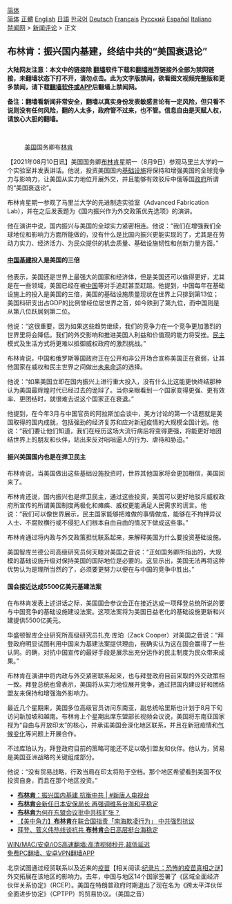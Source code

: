  <!-- 面包屑导航 --> <div class="breadcrumb"><!-- GTranslate: https://gtranslate.io/ -->  <div class="switcher notranslate">  <div class="selected">  <a href="#" onclick="return false;"> 简体</a>  </div>  <div class="option">  <a href="https://www.bannedbook.org" onclick="doGTranslate('zh-CN|zh-CN');jQuery('div.switcher div.selected a').html(jQuery(this).html());return false;" title="简体中文" class="nturl selected"> 简体</a>  <a href="https://www.bannedbook.org/zh-tw/" onclick="doGTranslate('zh-CN|zh-TW');jQuery('div.switcher div.selected a').html(jQuery(this).html());return false;" title="繁體中文" class="nturl"> 正體</a>  <a href="https://www.bannedbook.org/en/" onclick="doGTranslate('zh-CN|en');jQuery('div.switcher div.selected a').html(jQuery(this).html());return false;" title="English" class="nturl"> English</a>  <a href="https://www.bannedbook.org/ja/" onclick="doGTranslate('zh-CN|ja');jQuery('div.switcher div.selected a').html(jQuery(this).html());return false;" title="日本語" class="nturl"> 日語</a>  <a href="https://www.bannedbook.org/ko/" onclick="doGTranslate('zh-CN|ko');jQuery('div.switcher div.selected a').html(jQuery(this).html());return false;" title="한국어" class="nturl"> 한국어</a>  <a href="https://www.bannedbook.org/de/" onclick="doGTranslate('zh-CN|de');jQuery('div.switcher div.selected a').html(jQuery(this).html());return false;" title="Deutsch" class="nturl"> Deutsch</a>  <a href="https://www.bannedbook.org/fr/" onclick="doGTranslate('zh-CN|fr');jQuery('div.switcher div.selected a').html(jQuery(this).html());return false;" title="Français" class="nturl"> Français</a>  <a href="https://www.bannedbook.org/ru/" onclick="doGTranslate('zh-CN|ru');jQuery('div.switcher div.selected a').html(jQuery(this).html());return false;" title="Русский" class="nturl"> Русский</a>  <a href="https://www.bannedbook.org/es/" onclick="doGTranslate('zh-CN|es');jQuery('div.switcher div.selected a').html(jQuery(this).html());return false;" title="Español" class="nturl"> Español</a>  <a href="https://www.bannedbook.org/it/" onclick="doGTranslate('zh-CN|it');jQuery('div.switcher div.selected a').html(jQuery(this).html());return false;" title="Italiano" class="nturl"> Italiano</a>  </div>  </div>      <div class='breadcrumb-sub'><!-- Breadcrumb NavXT 6.3.0 --> <a href="https://www.bannedbook.org/" class="home">禁闻网</a> &gt; <a href="https://www.bannedbook.org/bnews/comments/" class="category">新闻评论</a> &gt; 正文</div></div><h2>布林肯：振兴国内基建，终结中共的“美国衰退论”</h2> <p class="notice"><b>大陆网友注意：本文中的链接除 <a href="https://github.com/bannedbook/fanqiang" >翻墙</a>软件下载和<a href="https://github.com/killgcd/justmysocks/blob/master/README.md">翻墙推荐</a>链接外全部为禁网链接，未翻墙状态下打不开，请勿点击。此为文字版禁闻，欲看图文视频完整版和更多禁闻，请下载<a href="https://github.com/bannedbook/fanqiang">翻墙软件或APP</a>后翻墙上禁闻网。</p><p>备注：翻墙看新闻非常安全，翻墙以真实身份发表敏感言论有一定风险，但只看不说则没有任何风险，翻的人太多，政府管不过来，也不管。信息自由是天赋人权，请放心大胆的翻墙。</b></p>  <div class="entry"> <br /> <figure><a href="https://i2.wp.com/upload-images-bucket-v64rleca837do.s3.eu-west-1.amazonaws.com/wp-content/uploads/2021/05/28214658/bc3180cb7a3744d7a813ed0084d8f39a.jpeg?fit=600%2C400&#038;ssl=1" data-caption="美国国务卿布林肯"></a><figcaption class="wp-caption-text"><a href="https://www.bannedbook.org/bnews/tag/%e7%be%8e%e5%9b%bd/" class="st_tag internal_tag" rel="tag" title="标签 美国 下的日志">美国</a>国务卿布<a href="https://www.bannedbook.org/bnews/tag/%e6%9e%97%e8%82%af/" class="st_tag internal_tag" rel="tag" title="标签 林肯 下的日志">林肯</a></figcaption></figure> <p>【2021年08月10日讯】美国国务卿<a href="https://www.bannedbook.org/bnews/tag/%e5%b8%83%e6%9e%97%e8%82%af/" class="st_tag internal_tag" rel="tag" title="标签 布林肯 下的日志">布林肯</a>星期一（8月9日）参观马里兰大学的一个实验室并发表讲话。他说，投资美国国内<a href="https://www.bannedbook.org/bnews/tag/%E5%9F%BA%E7%A1%80%E8%AE%BE%E6%96%BD/" class="st_tag internal_tag" rel="tag" title="标签 基础设施 下的日志">基础设施</a>将保持和增强美国的全球竞争力与影响力，让美国从实力地位开展外交，并且能够有效驳斥中俄等国<a href="https://www.bannedbook.org/bnews/tag/%e6%94%bf%e5%ba%9c/" class="st_tag internal_tag" rel="tag" title="标签 政府 下的日志">政府</a>所谓的“美国衰退论”。</p> <p>布林肯星期一参观了马里兰大学的先进制造实验室（Advanced Fabrication Lab），并在之后发表题为《国内振兴作为外交政策优先选项》的演讲。</p> <p>他在演讲中说，国内振兴与美国的全球实力紧密相连。他说：“我们在增强我们全球地位和影响力方面所能做的，没有什么是比国内振兴更能实现的了，尤其是在劳动力实力、经济活力、为民众提供的机会质量、基础设施韧性和创新力量方面。”</p> <h4><strong><span class='wp_keywordlink_affiliate'><a href="https://www.bannedbook.org/" title="中国" target="_blank">中国</a></span><a href="https://www.bannedbook.org/bnews/tag/%E5%9F%BA%E5%BB%BA/" class="st_tag internal_tag" rel="tag" title="标签 基建 下的日志">基建</a>投入是美国的三倍</strong></h4> <p>他表示，美国还是世界上最强大的国家和经济体，但是美国还可以做得更好，尤其是在一些领域，美国已经在被<a href="https://www.bannedbook.org/bnews/tag/%E4%B8%AD%E5%9B%BD/" class="st_tag internal_tag" rel="tag" title="标签 中国 下的日志">中国</a>等对手追赶甚至赶超。他提到，中国每年在基础设施上的投入是美国的三倍，美国的基础设施质量现状在世界上只排到第13位；美国科研支出占GDP的比例曾经位居世界之首，如今跌到了第九位，而中国则是从第八位跃居到第二位。</p> <p>他说：“这很重要，因为如果这些趋势继续，我们的竞争力在一个竞争更加激烈的世界里将会降低。我们的外交影响和推进美国人利益和价值观的能力将受挫。<a href="https://www.bannedbook.org/bnews/tag/%e6%b0%91%e4%b8%bb/" class="st_tag internal_tag" rel="tag" title="标签 民主 下的日志">民主</a>模式及生活方式将更难以抵御威权政府的激烈挑战。”</p>  <p>布林肯说，中国和俄罗斯等国政府正在公开和非公开场合宣称美国正在衰弱，让其他国家在威权和民主世界之间做出<span class='wp_keywordlink'><a href="https://www.bannedbook.org/forum24/topic1469.html" title="决定未来命运的秘密" target="_blank">未来命运</a></span>的选择。</p> <p>他说：“如果美国立即在国内振兴上进行重大投入，没有什么比这能更快终结那种认为美国最辉煌时代已经过去的诡辩了。当你亲眼看到一个国家变得更强、更有效率、更团结时，就很难去说这个国家正在衰退。”</p> <p>他提到，在今年3月与中国官员的阿拉斯加会谈中，美方讨论的第一个话题就是美国取得的国内成就，包括强劲的经济复苏和应对新冠疫情的大规模全国计划。他说：“我们要让他们知道，我们在经历这场大流行病后将变得更强，将能更好地团结世界上的朋友和伙伴，站出来反对咄咄逼人的行为、虐待和胁迫。”</p> <h4><strong>振兴美国国内也是在捍卫民主</strong></h4> <p>布林肯说，当美国做出这些基础设施投资时，世界其他国家将会更加相信，美国回来了。</p> <p>布林肯还说，国内振兴也是捍卫民主，通过这些投资，美国可以更好地驳斥威权政府所宣传的所谓美国制度两极化和瘫痪、威权更能满足人民需求的谎言。他说：“我们可以像世界展示，民主国家能够把难做的事情做成，能够在不拘押异议人士、不腐败横行或不侵犯人们根本自由自由的情况下做成这些事。”</p>  <p>布林肯通过将内政与外交政策担忧联系起来，来解释美国为什么要投资基础设施。</p> <p>美国智库兰德公司高级研究员何天睦对美国之音说：“正如国务卿所指出的，大规模的基础设施升级对保持美国的国际地位是必要的。这显示出，美国无法再将这种优势认为是理所当然的了，必须要更努力以便在与中国的竞争中胜出。”</p> <h4><strong>国会接近达成5500亿美元基建法案</strong></h4> <p>在布林肯发表上述讲话之际，美国国会参议会正在接近达成一项拜登总统所说的要与中国竞争的基础设施建设法案。这项法案将为美国日益老化的基础设施更新和兴建提供5500亿美元。</p> <p>华盛顿智库企业研究所高级研究员扎克·库珀（Zack Cooper）对美国之音说：“拜登政府明显试图利用中国来为基建法案提供理由，我确实认为这在国会赢得了一些认同。的确，对抗中国宣传的最好手段是展示出充分运作的民主制度为民众带来成果。”</p> <p>布林肯在演讲中将内政与外交紧密联系起来，也与拜登政府目前采取的外交政策相一致。拜登总统也曾表示，美国将从实力地位展开竞争，通过把国内建设好和团结盟友来保持和增强海外影响力。</p>  <p>最近几个星期来，美国多位高级官员访问东南亚，副总统哈里斯也计划于8月下旬访问新加坡和越南。布林肯上个星期出席东盟部长视频会议说，美国将东南亚国家视为“自由与开放印太”的核心，并承诺美国会深化地区联系，并且在新冠疫情和<span class='wp_keywordlink'><a href="https://www.bannedbook.org/bnews/ssgc/20180904/993719.html" title="《魔鬼在统治着我们的世界(23)：环保主义(上)》" target="_blank">气候变化</a></span>等问题上开展合作。</p> <p>不过库珀认为，拜登政府目前的策略可能还不足以吸引盟友和伙伴。他认为，贸易是美国亚洲战略的关键组成部分。</p> <p>他说：“没有贸易战略，行政当局在印太将陷于空档。那个地区希望看到美国不仅投资自身，而且在那个地区投资。”</p> <ul class='op-related-articles' title='相关阅读'> <li><a href='https://www.bannedbook.org/bnews/bannedvideo/20210811/1604023.html' target='_blank'><b>布林肯</b>：振兴国内基建 抗衡中共 | #新唐人电视台</a></li> <li><a href='https://www.bannedbook.org/bnews/headline/20210810/1603927.html' target='_blank'><b>布林肯</b>会新任日本安保局长 再强调维系台海和平稳定</a></li> <li><a href='https://www.bannedbook.org/bnews/ssgc/20210810/1603884.html' target='_blank'><b>布林肯</b>为何在东盟会议批中共核扩张？</a></li> <li><a href='https://www.bannedbook.org/bnews/headline/20210810/1603791.html' target='_blank'>【美中角力】<b>布林肯</b>在联合国指责「南海欺凌行为」 中共强烈抗议</a></li> <li><a href='https://www.bannedbook.org/bnews/taiwannews/20210810/1603721.html' target='_blank'>拜登、菅义伟热线谈抗共 <b>布林肯</b>会日高层挺台海稳定</a></li> </ul> <p class="texttj"> <a href="https://github.com/bannedbook/fanqiang/wiki/V2ray%E6%9C%BA%E5%9C%BA" target="_blank">WIN/MAC/安卓/iOS高速翻墙:高清视频秒开,超低延迟</a><br/> <a href="https://github.com/bannedbook/fanqiang/wiki/%E7%A6%81%E9%97%BB%E7%BD%91%E5%AE%89%E5%8D%93%E7%BF%BB%E5%A2%99%E6%96%B0%E9%97%BBAPP" target="_blank">免费PC翻墙、安卓VPN翻墙APP</a></p><p>北京试图通过经贸联系以及近来的<span class='wp_keywordlink'><a href="https://www.bannedbook.org/bnews/tculture/20160630/551027.html" title="疫苗" target="_blank">疫苗</a></span>【相关阅读:<a href='https://www.bannedbook.org/bnews/topimagenews/20180408/925060.html' target='_blank'>纪录片：恐怖的疫苗真相之谜</a>】外交拓展在该地区的影响力。去年，中国与地区14个国家签署了《区域全面经济伙伴关系协定》（RCEP）。美国在特朗普政府时期退出了现在名为《跨太平洋伙伴全面进步协定》（CPTPP）的贸易协议。（美国之音）</p> <a name='sharetosocial'></a>  <div style="margin-bottom:5px;padding-bottom:5px;clear:both"> <div id="archive-pix-1" class="banner-ads"> <!-- AuctionX Display platform tag START --> <div id="26318x728x90x621x_ADSLOT2" clicktrack="%%CLICK_URL_ESC%%"></div> <!-- AuctionX Display platform tag END --> </div> <div id="archive-pix-2" class="banner-ads"> <!-- AuctionX Display platform tag START --> <div id="26315x300x250x621x_ADSLOT2" clicktrack="%%CLICK_URL_ESC%%"></div> <!-- AuctionX Display platform tag END --> </div> </div>  <div id="archive-pix-1" class="banner-ads"> <!-- AuctionX Display platform tag START --> <div id="26318x728x90x621x_ADSLOT3" clicktrack="%%CLICK_URL_ESC%%"></div> <!-- AuctionX Display platform tag END --> </div> </div><!--END ENTRY--> 